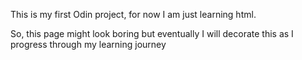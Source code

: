 This is my first Odin project, for now I am just learning html.

So, this page might look boring but eventually I will decorate this as I progress through my learning journey
